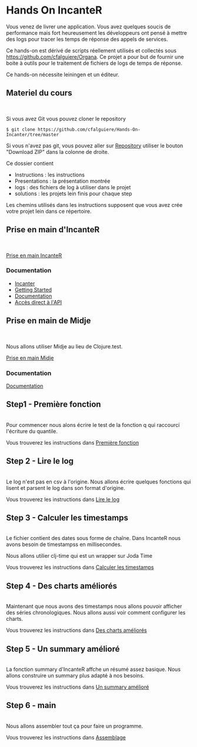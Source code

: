 Hands On IncanteR
======================

Vous venez de livrer une application. Vous avez quelques soucis de performance mais fort heureusement les développeurs ont pensé à mettre des logs pour tracer les temps de réponse des appels de services.

Ce hands-on est dérivé de scripts réellement utilisés et collectés sous https://github.com/cfalguiere/Organa. Ce projet a pour but de fournir une boite à outils pour le traitement de fichiers de logs de temps de réponse.

Ce hands-on nécessite leiningen et un éditeur.

Materiel du cours
-----------------------
<br>

Si vous avez Git vous pouvez cloner le repository

<pre><code>$ git clone https://github.com/cfalguiere/Hands-On-Incanter/tree/master
</code></pre>


Si vous n'avez pas git, vous pouvez aller sur [Repository](https://github.com/cfalguiere/Hands-On-Incanter/tree/master)
utiliser le bouton "Download ZIP" dans la colonne de droite.

Ce dossier contient 

- Instructions : les instructions
- Presentations : la présentation montrée
- logs : des fichiers de log à utiliser dans le projet
- solutions : les projets lein finis pour chaque step

Les chemins utilisés dans les instructions supposent que vous avez crée votre projet lein dans ce répertoire.


Prise en main d'IncanteR
-----------------------
<br>

[Prise en main IncanteR](prise-en-main-incanter.md)

### Documentation
- [Incanter](http://incanter.org/)
- [Getting Started](https://github.com/liebke/incanter/wiki)
- [Documentation](http://data-sorcery.org/contents/)
- [Accès direct à l'API](http://liebke.github.io/incanter/)

Prise en main de Midje
-----------------------
<br>

Nous allons utiliser Midje au lieu de Clojure.test.

[Prise en main Midje](prise-en-main-midje.md)

### Documentation
[Documentation](https://github.com/marick/Midje/wiki)



Step1 - Première fonction
-----------------------
<br>
Pour commencer nous alons écrire le test de la fonction q qui raccourci l'écriture du quantile.

Vous trouverez les instructions dans 
[Première fonction](premiere-fonction.html)


Step 2 - Lire le log
-----------------------
<br>
Le log n'est pas en csv à l'origine. Nous allons écrire quelques fonctions qui lisent et parsent le log dans son format d'origine.

Vous trouverez les instructions dans 
[Lire le log](lire-le-log.thml)


Step 3 - Calculer les timestamps
-----------------------
<br>
Le fichier contient des dates sous forme de chaîne. Dans IncanteR nous avons besoin de timestampss en millisecondes.

Nous allons utilier clj-time qui est un wrapper sur Joda Time

Vous trouverez les instructions dans 
[Calculer les timestamps](timestamps.html)


Step 4 - Des charts améliorés
-----------------------
<br>
Maintenant que nous avons des timestamps nous allons pouvoir afficher des séries chronologiques. Nous allons aussi voir comment configurer les charts.

Vous trouverez les instructions dans 
[Des charts améliorés](perf-charts.html)

Step 5 - Un summary amélioré
-----------------------
<br>
La fonction summary d'IncanteR affche un résumé assez basique. Nous allons construire un summary plus adapté à nos besoins.

Vous trouverez les instructions dans 
[Un summary amélioré](stats-summary.html)


Step 6 - main
-----------------------
<br>
Nous allons assembler tout ça pour faire un programme.

Vous trouverez les instructions dans 
[Assemblage](main.html)


